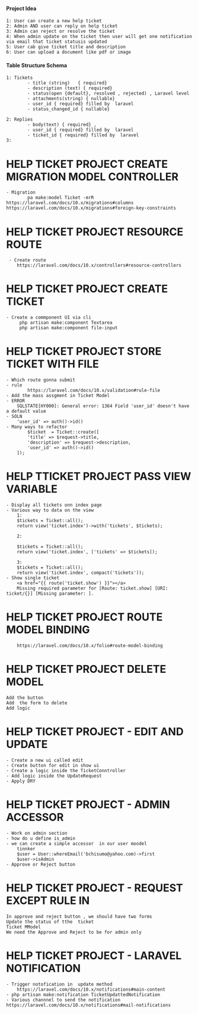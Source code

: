 #### Project Idea

    1: User can create a new help ticket 
    2: Admin AND user can reply on help ticket
    3: Admin can reject or resolve the ticket
    4: When admin update on the ticket then user will get one notification via email that ticket statusis updated
    5: User cab give ticket title and description
    6: User can upload a document like pdf or image

#### Table Structure Schema
    1: Tickets 
            - title (string)   { required}
            - description (text) { required}
            - status(open {default}, resolved , rejected) , Laravel level
            - attachments(string) { nullable}
            - user_id { required} filled by  laravel
            - status_changed_id { nullable}

    2: Replies 
            - body(text) { required} ,
            - user_id { required} filled by  laravel
            - ticket_id { required} filled by  laravel
    3: 
        
# HELP TICKET PROJECT CREATE MIGRATION MODEL CONTROLLER 
    - Migration 
            pa make:model Ticket -mrR     
    https://laravel.com/docs/10.x/migrations#columns
    https://laravel.com/docs/10.x/migrations#foreign-key-constraints

# HELP TICKET PROJECT RESOURCE ROUTE
     - Create route   
        https://laravel.com/docs/10.x/controllers#resource-controllers

# HELP TICKET PROJECT CREATE TICKET
    - Create a commponent UI via cli
         php artisan make:component Textarea        
         php artisan make:component file-input

#  HELP TICKET PROJECT STORE TICKET WITH FILE 
    - Which route gonna submit
    - rule
            https://laravel.com/docs/10.x/validation#rule-file
    - Add the mass assgment in Ticket Model
    - ERROR
        SQLSTATE[HY000]: General error: 1364 Field 'user_id' doesn't have a default value
    - SOLN
        'user_id' => auth()->id()
    - Many ways to refactor 
            $ticket  = Ticket::create([
            'title' => $request->title,
            'description' => $request->description,
            'user_id' => auth()->id()
        ]);

# HELP TTICKET PROJECT PASS VIEW VARIABLE
    - Display all tickets onn index page 
    - Various way to data on the view
        1: 
        $tickets = Ticket::all();
        return view('ticket.index')->with('tickets', $tickets);
        
        2:

        $tickets = Ticket::all();
        return view('ticket.index', ['tickets' => $tickets]);

        3:
        $tickets = Ticket::all();
        return view('ticket.index', compact('tickets'));
    - Show single ticket
        <a href="{{ route('ticket.show') }}"></a>
        Missing required parameter for [Route: ticket.show] [URI: ticket/{}] [Missing parameter: ].

# HELP TICKET PROJECT ROUTE MODEL BINDING
        https://laravel.com/docs/10.x/folio#route-model-binding

# HELP TICKET PROJECT DELETE MODEL
    Add the button 
    Add  the form to delete 
    Add logic 
# HELP TICKET PROJECT - EDIT AND UPDATE
    - Create a new ui called edit
    - Create button for edit in show ui
    - Create a logic inside the TicketConntroller
    - Add logic inside the UpdateRequest
    - Apply DRY 

# HELP TICKET PROJECT - ADMIN ACCESSOR
    - Work on admin section 
    - how do u define is_admin
    - we can create a simple accessor  in our user moodel
        tinnker
        $user = User::whereEmail('bchisumo@yahoo.com)->first
        $user->isAdmin
    - Approve or Reject button

# HELP TICKET PROJECT - REQUEST EXCEPT RULE IN
    In approve and reject button , we should have two forms
    Update the status of tthe  ticket
    Ticket MModel
    We need the Approve and Reject to be for admin only

# HELP TICKET PROJECT - LARAVEL NOTIFICATION
    - Trigger notofication in  update method
        https://laravel.com/docs/10.x/notifications#main-content
    - php artisan make:notification TicketUpdattedNotification  
    - Various channnel to send the notification
    https://laravel.com/docs/10.x/notifications#mail-notifications
